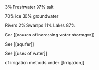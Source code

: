 3% Freshwater
97% salt

70% ice
30% groundwater

Rivers 2%
Swamps 11%
Lakes 87%

See [[causes of increasing water shortages]]

See [[aquifer]]

See [[uses of water]]

cf irrigation methods under [[Irrigation]]